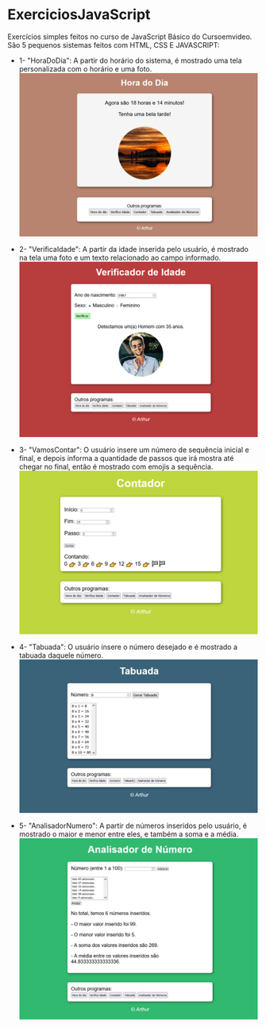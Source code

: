 # ExerciciosJavaScript
Exercícios simples feitos no curso de JavaScript Básico do Cursoemvideo.
São 5 pequenos sistemas feitos com HTML, CSS E JAVASCRIPT:
*  1- "HoraDoDia": A partir do horário do sistema, é mostrado uma tela personalizada com o horário e uma foto.
![HoraDoDia](imagens/horadodia.png)

* 2- "VerificaIdade": A partir da idade inserida pelo usuário, é mostrado na tela uma foto e um texto relacionado ao campo informado.
![VerificaIdade](imagens/idade.png)

* 3- "VamosContar": O usuário insere um número de sequência inicial e final, e depois informa a quantidade de passos que irá mostra até chegar no final, então é mostrado com emojis a sequência.
![VamosContar](imagens/contador.png)

* 4- "Tabuada": O usuário insere o número desejado e é mostrado a tabuada daquele número.
![Tabuada](imagens/tabuada.png)

* 5- "AnalisadorNumero": A partir de números inseridos pelo usuário, é mostrado o maior e menor entre eles, e também a soma e a média.
![AnalisadorNumero](imagens/analisador.png)
  

